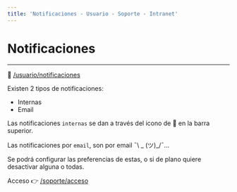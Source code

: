 ```yaml
---
title: 'Notificaciones - Usuario - Soporte - Intranet'
---
```

# Notificaciones
* * *

🔗 [/usuario/notificaciones](/usuario/notificaciones)

Existen 2 tipos de notificaciones:

- Internas
- Email

Las notificaciones `internas` se dan a través del icono de 🔔 en la barra superior.

Las notificaciones por `email`, son por email ¯\ _ (ツ)_/¯...

Se podrá configurar las preferencias de estas, o si de plano quiere desactivar alguna o todas.

Acceso 👉 [/soporte/acceso](/soporte/acceso)
